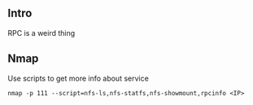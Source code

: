## Intro
RPC is a weird thing

## Nmap
Use scripts to get more info about service
```
nmap -p 111 --script=nfs-ls,nfs-statfs,nfs-showmount,rpcinfo <IP>
```
